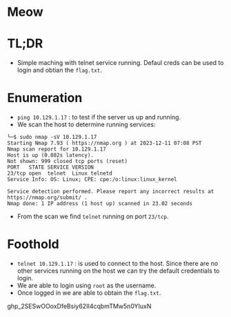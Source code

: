 # Meow

# TL;DR

- Simple maching with telnet service running. Defaul creds can be used to login and obtian the `flag.txt`.

# Enumeration

- `ping 10.129.1.17` : to test if the server us up and running.
- We scan the host to determine running services:
```
└─$ sudo nmap -sV 10.129.1.17
Starting Nmap 7.93 ( https://nmap.org ) at 2023-12-11 07:08 PST
Nmap scan report for 10.129.1.17
Host is up (0.082s latency).
Not shown: 999 closed tcp ports (reset)
PORT   STATE SERVICE VERSION
23/tcp open  telnet  Linux telnetd
Service Info: OS: Linux; CPE: cpe:/o:linux:linux_kernel

Service detection performed. Please report any incorrect results at https://nmap.org/submit/ .
Nmap done: 1 IP address (1 host up) scanned in 23.02 seconds

```
- From the scan we find `telnet` running on port `23/tcp`.

# Foothold

 - `telnet 10.129.1.17` : is used to connect to the host. Since there are no other services running on the host we can try the default credentials to login.
 - We are able to login using `root` as the username.
 - Once logged in we are able to obtain the `flag.txt`.

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